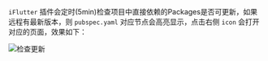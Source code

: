 `iFlutter` 插件会定时(5min)检查项目中直接依赖的Packages是否可更新，如果远程有最新版本，则 `pubspec.yaml` 对应节点会高亮显示，点击右侧 `icon` 会打开对应的页面，效果如下：

![检查更新](https://iflutter.toolu.cn/configs/config_latest_version.png)
